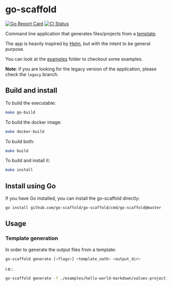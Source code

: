 # go-scaffold

[![Go Report Card](https://goreportcard.com/badge/github.com/go-scaffold/go-scaffold)](https://goreportcard.com/report/github.com/go-scaffold/go-scaffold)
[![CI Status](https://github.com/go-scaffold/go-scaffold/workflows/Continuous%20integration/badge.svg)](https://github.com/go-scaffold/go-scaffold/actions)

Command line application that generates files/projects from a [template](https://pkg.go.dev/text/template).

The app is heavily inspired by [Helm](https://helm.sh/), but with the intent to
be general purpose.

You can look at the [examples](./examples) folder to checkout some examples.

**Note**: if you are looking for the legacy version of the application, please
check the `legacy` branch.

## Build and install

To build the executable:

```sh
make go-build
```

To build the docker image:

```sh
make docker-build
```

To build both:

```sh
make build
```

To build and install it:

```sh
make install
```

## Install using Go

If you have Go installed, you can install the go-scaffold directly:

```sh
go install github.com/go-scaffold/go-scaffold/cmd/go-scaffold@master
```

## Usage

### Template generation

In order to generate the output files from a template:

```sh
go-scaffold generate [<flags>] <template_oath> <output_dir>
```

i.e.:

```sh
go-scaffold generate -f ./examples/hello-world-markdown/values-project1.yaml ./examples/hello-world-markdown build/
```
